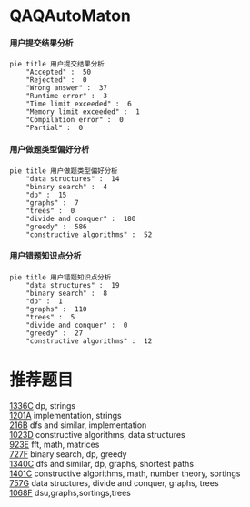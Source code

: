 # QAQAutoMaton

<!-- tabs:start -->



#### **用户提交结果分析**

```mermaid
pie title 用户提交结果分析
    "Accepted" :  50
    "Rejected" :  0
    "Wrong answer" :  37
    "Runtime error" :  3
    "Time limit exceeded" :  6
    "Memory limit exceeded" :  1
    "Compilation error" :  0
    "Partial" :  0
```

#### **用户做题类型偏好分析**

```mermaid
pie title 用户做题类型偏好分析
    "data structures" :  14
    "binary search" :  4
    "dp" :  15
    "graphs" :  7
    "trees" :  0
    "divide and conquer" :  180
    "greedy" :  586
    "constructive algorithms" :  52
```
#### **用户错题知识点分析**

```mermaid
pie title 用户错题知识点分析
    "data structures" :  19
    "binary search" :  8
    "dp" :  1
    "graphs" :  110
    "trees" :  5
    "divide and conquer" :  0
    "greedy" :  27
    "constructive algorithms" :  12
```



<!-- tabs:end -->
# 推荐题目
[1336C](https://codeforces.com/contest/1336/problem/C)		dp,
                        strings		  
[1201A](https://codeforces.com/contest/1201/problem/A)		implementation,
                        strings		  
[216B](https://codeforces.com/contest/216/problem/B)		dfs and similar,
                        implementation		  
[1023D](https://codeforces.com/contest/1023/problem/D)		constructive algorithms,
                        data structures		  
[923E](https://codeforces.com/contest/923/problem/E)		fft,
                        math,
                        matrices		  
[727F](https://codeforces.com/contest/727/problem/F)		binary search,
                        dp,
                        greedy		  
[1340C](https://codeforces.com/contest/1340/problem/C)		dfs and similar,
                        dp,
                        graphs,
                        shortest paths		  
[1401C](https://codeforces.com/contest/1401/problem/C)		constructive algorithms,
                        math,
                        number theory,
                        sortings		  
[757G](https://codeforces.com/contest/757/problem/G)		data structures,
                        divide and conquer,
                        graphs,
                        trees		  
[1068F](https://codeforces.com/contest/1068/problem/F)		dsu,graphs,sortings,trees		  
